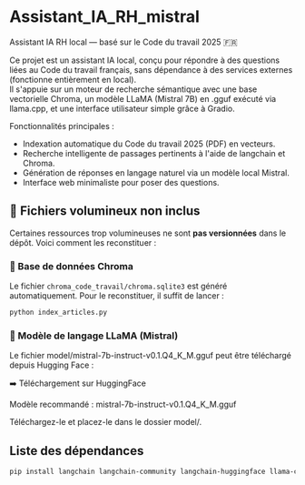 # Assistant_IA_RH_mistral
Assistant IA RH local — basé sur le Code du travail 2025 🇫🇷

Ce projet est un assistant IA local, conçu pour répondre à des questions liées au Code du travail français, sans dépendance à des services externes (fonctionne entièrement en local).  
Il s'appuie sur un moteur de recherche sémantique avec une base vectorielle Chroma, un modèle LLaMA (Mistral 7B) en .gguf exécuté via llama.cpp, et une interface utilisateur simple grâce à Gradio.

Fonctionnalités principales :
- Indexation automatique du Code du travail 2025 (PDF) en vecteurs.
- Recherche intelligente de passages pertinents à l'aide de langchain et Chroma.
- Génération de réponses en langage naturel via un modèle local Mistral.
- Interface web minimaliste pour poser des questions.

## 📁 Fichiers volumineux non inclus

Certaines ressources trop volumineuses ne sont **pas versionnées** dans le dépôt. Voici comment les reconstituer :

### 🔹 Base de données Chroma

Le fichier `chroma_code_travail/chroma.sqlite3` est généré automatiquement. Pour le reconstituer, il suffit de lancer :

```bash
python index_articles.py
```
### 🔹 Modèle de langage LLaMA (Mistral)

Le fichier model/mistral-7b-instruct-v0.1.Q4_K_M.gguf peut être téléchargé depuis Hugging Face :

➡️ Téléchargement sur HuggingFace

Modèle recommandé : mistral-7b-instruct-v0.1.Q4_K_M.gguf

Téléchargez-le et placez-le dans le dossier model/.


## Liste des dépendances
```bash
pip install langchain langchain-community langchain-huggingface llama-cpp-python gradio PyMuPDF
```
